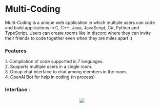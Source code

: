 # Multi-Coding

Multi-Coding is a unique web application in which multiple users can code and build applications in C, C++, Java, JavaScript, C#, Python and TypeScript. Users can create rooms like in discord where they can invite their friends to code together even when they are miles apart :)

<h3>Features</h3>
1. Compilation of code supported in 7 languages.</br>
2. Supports multiple users in a single room.</br>
3. Group chat interface to chat among members in the room.</br>
4. OpenAI Bot for help in coding (in process)</br>

<h3>Interface :</h3>
<p align="center">
  <img src="https://github.com/nabro356/SocketCode/assets/112922661/2f3139a7-3112-4131-99ce-dc05315fc344">
</p>

